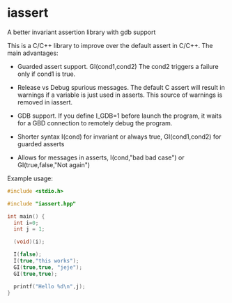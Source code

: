# iassert
A better invariant assertion library with gdb support


This is a C/C++ library to improve over the default assert in C/C++. The main advantages:

* Guarded assert support. GI(cond1,cond2) The cond2 triggers a failure only if cond1 is true.

* Release vs Debug spurious messages. The default C assert will result in warnings if a variable is just used in asserts. This source of warnings is removed in iassert.

* GDB support. If you define I_GDB=1 before launch the program, it waits for a GBD connection to remotely debug the program.

* Shorter syntax I(cond) for invariant or always true, GI(cond1,cond2) for guarded asserts

* Allows for messages in asserts, I(cond,"bad bad case") or GI(true,false,"Not again")


Example usage:

```cpp
#include <stdio.h>

#include "iassert.hpp"

int main() {
  int i=0;
  int j = 1;

  (void)(i);

  I(false);
  I(true,"this works");
  GI(true,true, "jeje");
  GI(true,true);

  printf("Hello %d\n",j);
}
```

